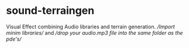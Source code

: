 # sound-terraingen
Visual Effect combining Audio libraries and terrain generation. */Import minim libraries/*  and */drop your audio.mp3 file into the same folder as the pde's/*
